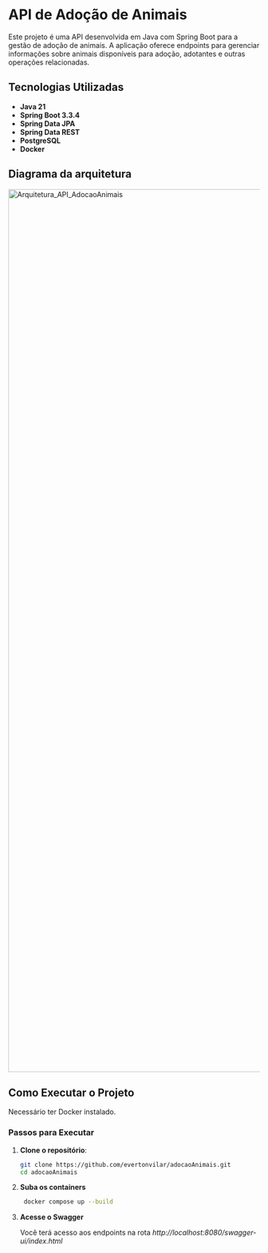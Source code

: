 # API de Adoção de Animais

Este projeto é uma API desenvolvida em Java com Spring Boot para a gestão de adoção de animais. A aplicação oferece endpoints para gerenciar informações sobre animais disponíveis para adoção, adotantes e outras operações relacionadas.

## Tecnologias Utilizadas

- **Java 21**
- **Spring Boot 3.3.4**
- **Spring Data JPA**
- **Spring Data REST**
- **PostgreSQL**
- **Docker**

## Diagrama da arquitetura
<img width="2370" height="1770" alt="Arquitetura_API_AdocaoAnimais" src="https://github.com/user-attachments/assets/14af4fdf-ebd5-4904-8e40-e55e005fdc92" />

## Como Executar o Projeto

Necessário ter Docker instalado.

### Passos para Executar

1. **Clone o repositório**:

   ```bash
   git clone https://github.com/evertonvilar/adocaoAnimais.git
   cd adocaoAnimais
   ```

2. **Suba os containers**

   ```bash
    docker compose up --build
    ```
   
3. **Acesse o Swagger**

   Você terá acesso aos endpoints na rota _http://localhost:8080/swagger-ui/index.html_

